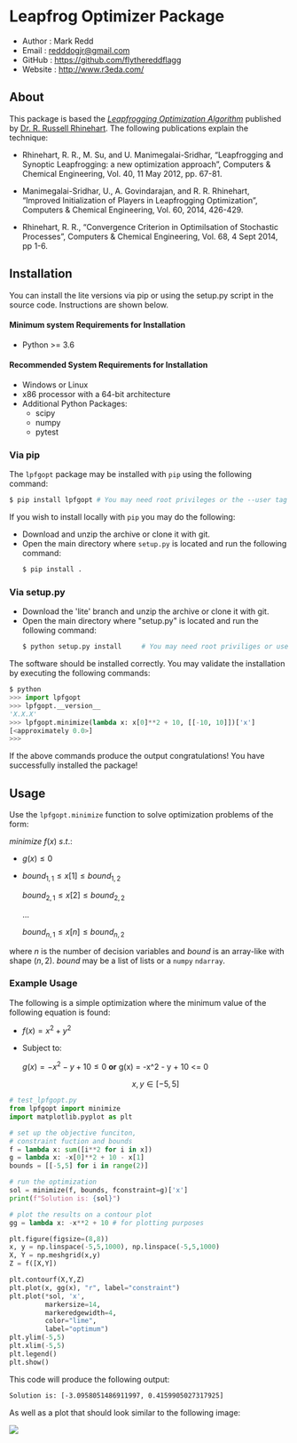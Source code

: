 # Leapfrog Optimizer Package

- Author  : Mark Redd
- Email   : redddogjr@gmail.com
- GitHub  : https://github.com/flythereddflagg
- Website : http://www.r3eda.com/

## About

This package is based the [*Leapfrogging Optimization Algorithm*](http://www.r3eda.com/leapfrogging-optimization-algorithm/) published by [Dr. R. Russell Rhinehart](http://www.r3eda.com/about-russ/). The following publications explain the technique:

- Rhinehart, R. R., M. Su, and U. Manimegalai-Sridhar, “Leapfrogging and Synoptic Leapfrogging: a new optimization approach”, Computers & Chemical Engineering, Vol. 40, 11 May 2012, pp. 67-81.

- Manimegalai-Sridhar, U., A. Govindarajan, and R. R. Rhinehart, “Improved Initialization of Players in Leapfrogging Optimization”, Computers & Chemical Engineering, Vol. 60, 2014, 426-429.

- Rhinehart, R. R., “Convergence Criterion in Optimilsation of Stochastic Processes”, Computers & Chemical Engineering, Vol. 68, 4 Sept 2014, pp 1-6.

## Installation 

You can install the lite versions via pip or using the setup.py script in the source code. Instructions are shown below.

#### Minimum system Requirements for Installation

 - Python >= 3.6

#### Recommended System Requirements for Installation

- Windows or Linux
- x86 processor with a 64-bit architecture
- Additional Python Packages:
  - scipy
  - numpy
  - pytest

### Via pip

The `lpfgopt` package may be installed with `pip` using the following command:

```bash
$ pip install lpfgopt # You may need root privileges or the --user tag
```

If you wish to install locally with `pip` you may do the following:
- Download and unzip the archive or clone it with git.
- Open the main directory where `setup.py` is located and run the following command:
  ```bash
  $ pip install .
  ```
### Via setup.py

- Download the 'lite' branch and unzip the archive or clone it with git.
- Open the main directory where "setup.py" is located and run the following command:
  ```bash
  $ python setup.py install     # You may need root priviliges or use the --user tag
  ```
The software should be installed correctly. You may validate the installation by executing the following commands:
```python
$ python
>>> import lpfgopt
>>> lpfgopt.__version__
'X.X.X'
>>> lpfgopt.minimize(lambda x: x[0]**2 + 10, [[-10, 10]])['x']
[<approximately 0.0>]
>>>
```
If the above commands produce the output congratulations! You have successfully installed the package!
## Usage
Use the `lpfgopt.minimize` function to solve optimization problems of the form:

$minimize$ $f(x)$
$s.t.:$

- $g(x) \le 0$

- $bound_{1,1} \le x[1] \le bound_{1,2}$

  $bound_{2,1} \le x[2] \le bound_{2,2}$

  $...$

  $bound_{n,1} \le x[n] \le bound_{n,2}$

where $n$ is the number of decision variables and $bound$ is an array-like with shape $(n, 2)$. $bound$ may be a list of lists or a `numpy` `ndarray`.

### Example Usage
The following is a simple optimization where the minimum value of the following equation is found:  
 - $f(x) = x^2+y^2$

 - Subject to: 

   $g(x) = -x^2 - y + 10 \le 0$ **or** g(x) = -x^2 - y + 10 <= 0

   $$x, y \in [-5, 5]$$
```python
# test_lpfgopt.py
from lpfgopt import minimize
import matplotlib.pyplot as plt

# set up the objective funciton, 
# constraint fuction and bounds
f = lambda x: sum([i**2 for i in x])
g = lambda x: -x[0]**2 + 10 - x[1] 
bounds = [[-5,5] for i in range(2)]

# run the optimization
sol = minimize(f, bounds, fconstraint=g)['x']
print(f"Solution is: {sol}")

# plot the results on a contour plot
gg = lambda x: -x**2 + 10 # for plotting purposes

plt.figure(figsize=(8,8))
x, y = np.linspace(-5,5,1000), np.linspace(-5,5,1000)
X, Y = np.meshgrid(x,y)
Z = f([X,Y])

plt.contourf(X,Y,Z)
plt.plot(x, gg(x), "r", label="constraint")
plt.plot(*sol, 'x', 
         markersize=14, 
         markeredgewidth=4, 
         color="lime", 
         label="optimum")
plt.ylim(-5,5)
plt.xlim(-5,5)
plt.legend()
plt.show()
```
This code will produce the following output:
```bash
Solution is: [-3.0958051486911997, 0.4159905027317925]
```
As well as a plot that should look similar to the following image:

![](./docs/media/sample_opt.png)
